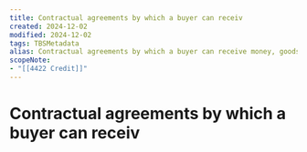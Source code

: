 ```yaml
---
title: Contractual agreements by which a buyer can receiv
created: 2024-12-02
modified: 2024-12-02
tags: TBSMetadata
alias: Contractual agreements by which a buyer can receive money, goods or services immediately and pay for it later or over time.
scopeNote:
- "[[4422 Credit]]"
---
```

# Contractual agreements by which a buyer can receiv
